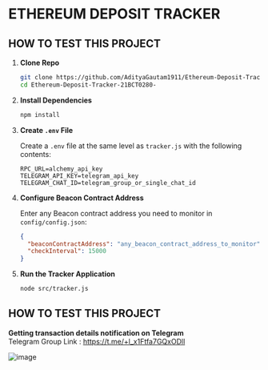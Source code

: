 # ETHEREUM DEPOSIT TRACKER

## HOW TO TEST THIS PROJECT

1. **Clone Repo**

   ```bash
   git clone https://github.com/AdityaGautam1911/Ethereum-Deposit-Tracker-21BCT0280-.git
   cd Ethereum-Deposit-Tracker-21BCT0280-
   ```

2. **Install Dependencies**

   ```bash
   npm install
   ```

3. **Create `.env` File**

   Create a `.env` file at the same level as `tracker.js` with the following contents:

   ```env
   RPC_URL=alchemy_api_key
   TELEGRAM_API_KEY=telegram_api_key
   TELEGRAM_CHAT_ID=telegram_group_or_single_chat_id
   ```

4. **Configure Beacon Contract Address**

   Enter any Beacon contract address you need to monitor in `config/config.json`:

   ```json
   {
     "beaconContractAddress": "any_beacon_contract_address_to_monitor",
     "checkInterval": 15000
   }
   ```

5. **Run the Tracker Application**

   ```bash
   node src/tracker.js
   ```

## HOW TO TEST THIS PROJECT

**Getting transaction details notification on Telegram**
<br>
Telegram Group Link : https://t.me/+l_x1Ftfa7GQxODll

![image](https://github.com/user-attachments/assets/861294d7-6f29-4acb-97a3-0fee94ffd8d7)
